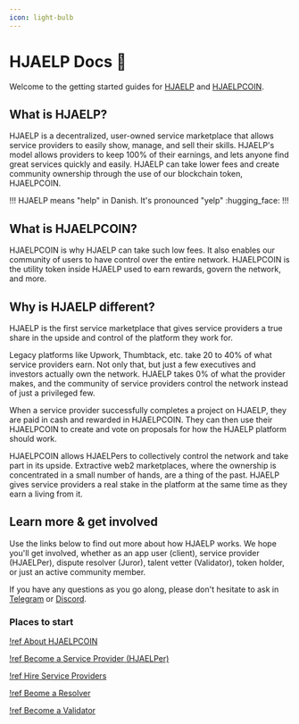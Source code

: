 ```yaml
---
icon: light-bulb
---
```


# HJAELP Docs :wave:

Welcome to the getting started guides for [HJAELP](https://hjaelp.io/) and [HJAELPCOIN](https://hjaelpcoin.com/). 

## What is HJAELP?

HJAELP is a decentralized, user-owned service marketplace that allows service providers to easily show, manage, and sell their skills. HJAELP's model allows providers to keep 100% of their earnings, and lets anyone find great services quickly and easily. HJAELP can take lower fees and create community ownership through the use of our blockchain token, HJAELPCOIN. 

!!! 
HJAELP means "help" in Danish. It's pronounced "yelp" :hugging_face:
!!!

## What is HJAELPCOIN?

HJAELPCOIN is why HJAELP can take such low fees. It also enables our community of users to have control over the entire network. HJAELPCOIN is the utility token inside HJAELP used to earn rewards, govern the network, and more.

## Why is HJAELP different?

HJAELP is the first service marketplace that gives service providers a true share in the upside and control of the platform they work for. 

Legacy platforms like Upwork, Thumbtack, etc. take 20 to 40% of what service providers earn. Not only that, but just a few executives and investors actually own the network. HJAELP takes 0% of what the provider makes, and the community of service providers control the network instead of just a privileged few.

When a service provider successfully completes a project on HJAELP, they are paid in cash and rewarded in HJAELPCOIN. They can then use their HJAELPCOIN to create and vote on proposals for how the HJAELP platform should work. 

HJAELPCOIN allows HJAELPers to collectively control the network and take part in its upside. Extractive web2 marketplaces, where the ownership is concentrated in a small number of hands, are a thing of the past. HJAELP gives service providers a real stake in the platform at the same time as they earn a living from it.

## Learn more & get involved

<!--!!! :zap: [HJAELPCOIN Presale Coming Soon!](./HJAELPCOIN/buy-hjaelpcoin.md) :zap:
Be the first to get HJAELPCOIN and access exclusive discounts :smiley: 
!!!-->

Use the links below to find out more about how HJAELP works. We hope you'll get involved, whether as an app user (client), service provider (HJAELPer), dispute resolver (Juror), talent vetter (Validator), token holder, or just an active community member.

If you have any questions as you go along, please don't hesitate to ask in [Telegram](https://t.me/hjaelpcoin) or [Discord](https://discord.gg/z75zHQssFH).

### Places to start 

[!ref About HJAELPCOIN](./HJAELPCOIN/buy-hjaelpcoin.md)

[!ref Become a Service Provider (HJAELPer)](./provide-services.md)

[!ref Hire Service Providers](./hire-hjaelpers.md)

[!ref Beome a Resolver](./resolve-disputes.md)

[!ref Become a Validator](./vet-hjaelpers.md)

